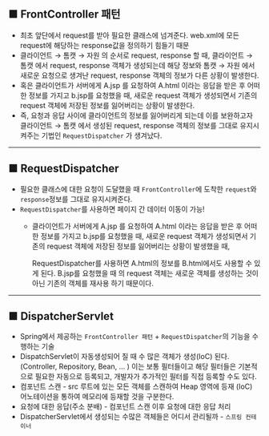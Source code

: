 ## ■  FrontController 패턴

- 최초 앞단에서 request를 받아 필요한 클래스에 넘겨준다.
  web.xml에 모든 request에 해당하는 response값을 정의하기 힘들기 때문
- 클라이언트 → 톰캣 → 자원 의 순서로 request, response 할 때,
  클라이언트 → 톰캣 에서 request, response 객체가 생성되는데 해당 정보와
  톰캣 → 자원 에서 새로운 요청으로 생겨난 request, response 객체의 정보가 다른 상황이 발생한다.
- 혹은 클라이언트가 서버에게 A.jsp 를 요청하여 A.html 이라는 응답을 받은 후 어떠한 정보를 가지고 b.jsp를 요청했을 때, 새로운 request 객체가 생성되면서 기존의 request 객체에 저장된 정보를 잃어버리는 상황이 발생한다.
- 즉, 요청과 응답 사이에 클라이언트의 정보를 잃어버리게 되는데 이를 보완하고자 클라이언트 → 톰캣 에서 생성된 request, response 객체의 정보를 그대로 유지시켜주는 기법인 `RequestDispatcher` 가 생겨났다.

---

## ■  RequestDispatcher

- 필요한 클래스에 대한 요청이 도달했을 때 `FrontController`에 도착한 `request`와 `response`정보를 그대로 유지시켜준다.
- `RequestDispatcher`를 사용하면 페이지 간 데이터 이동이 가능!
    - 클라이언트가 서버에게 A.jsp 를 요청하여 A.html 이라는 응답을 받은 후 어떠한 정보를 가지고 b.jsp를 요청했을 때, 새로운 request 객체가 생성되면서 기존의 request 객체에 저장된 정보를 잃어버리는 상황이 발생했을 때,

      RequestDispatcher를 사용하면 A.html의 정보를 B.html에서도 사용할 수 있게 된다.
      B.jsp를 요청했을 때 의 request 객체는 새로운 객체를 생성하는 것이 아닌 기존의 객체를 재사용 하기 때문이다.


---

## ■  DispatcherServlet

- Spring에서 제공하는 `FrontController 패턴` + `RequestDispatcher`의 기능을 수행하는 기술
- DispatchServlet이 자동생성되어 질 때 수 많은 객체가 생성(IoC) 된다.(Controller, Repository, Bean, … ) 이는 보통 필터들이고 해당 필터들은 기본적으로 필요한 자동으로 등록되고, 개발자가 추가적인 필터를 직접 등록할 수도 있다.
- 컴포넌트 스캔 - src 루트에 있는 모든 객체를 스캔하여 Heap 영역에 등재 (IoC)
  어노테이션을 통하여 메모리에 등재할 것을 구분한다.
- 요청에 대한 응답(주소 분배) - 컴포넌트 스캔 이후 요청에 대한 응답 처리
- DispatcherServlet에서 생성되는 수많은 객체들은 어디서 관리될까 - `스프링 컨테이너`